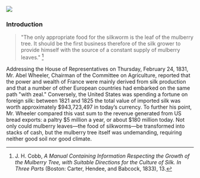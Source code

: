 <a href="https://www.juncture-digital.org"><img src="https://juncture-digital.github.io/juncture/static/images/ve-button.png"></a>

<param ve-config 
       title="Beyond the Silken Shadow: The Mulberry Tree's Metamorphosis and Homecoming"
       source-image="https://upload.wikimedia.org/wikipedia/commons/6/66/Morus_sp._02.jpg"
       banner="https://upload.wikimedia.org/wikipedia/commons/6/66/Morus_sp._02.jpg" 
       height=100
       author="Kate and Viveca"
       layout="vertical">

### Introduction

>"The only appropriate food for the silkworm is the leaf of the mulberry tree. It should be the first business therefore of the silk grower to provide himself with the source of a constant supply of mulberry leaves." [^1]

Addressing the House of Representatives on Thursday, February 24, 1831, Mr. Abel Wheeler, Chairman of the Committee on Agriculture, reported that the power and wealth of France were mainly derived from silk production and that a number of other European countries had embarked on the same path "with zeal."  Conversely, the United States was spending a fortune on foreign silk: between 1821 and 1825 the total value of imported silk was worth approximately $943,723,497 in today’s currency.  To further his point, Mr. Wheeler compared this vast sum to the revenue generated from US bread exports: a paltry $5 million a year, or about $180 million today. Not only could mulberry leaves—the food of silkworms—be transformed into stacks of cash, but the mulberry tree itself was undemanding, requiring neither good soil nor good climate.  
<param ve-image
	   src="wc:Morus_alba_FrJPG.jpg"
	   caption="This is the first image I want to display.">
<param ve-image>	   
	   
<param ve-iframe
	   src="https://archive.org/details/manualcontaining00cobb_0/page/42">
	   
<param ve-video
	   src="77ktNSPFbwQ"
	   start="60"
	   end="90">
	   
<param ve-iframe
	   src=
	   
	 





[^1]:   J. H. Cobb, *A Manual Containing Information Respecting the Growth of the Mulberry Tree, with Suitable Directions for the Culture of Silk. In Three Parts* (Boston: Carter, Hendee, and Babcock, 1833), 13.